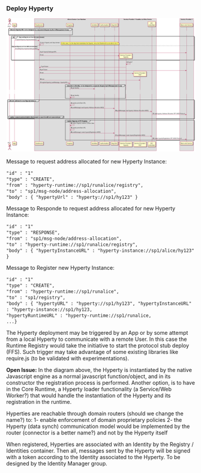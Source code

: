 ### Deploy Hyperty

<!--
@startuml "deploy-hyperty.png"

autonumber

!define SHOW_RuntimeA

!define SHOW_AppAtRuntimeA

!define SHOW_CoreRuntimeA
!define SHOW_MsgBUSAtRuntimeA
!define SHOW_RegistryAtRuntimeA
!define SHOW_IdentitiesAtRuntimeA
!define SHOW_AuthAtRuntimeA
!define SHOW_CoreAgentAtRuntimeA

!define SHOW_SP1SandboxAtRuntimeA
!define SHOW_Protostub1AtRuntimeA
!define SHOW_ServiceProvider1HypertyAtRuntimeA
!define SHOW_ServiceProvider1RouterAtRuntimeA

!define SHOW_SP1

!include ../runtime_objects.plantuml

group discover Hyperty URL: to be designed in a separated diagram by the Id Management Group

	... ...

end group

alt App and Hyperty are from the same domain

	RunUA@A <- App@A : registerHyperty( HypertyInstance )

	RunUA@A -> RunUA@A : check Hyperty and App domain

	note right
		 In this case, it is the App that instantiates the Hyperty, since the RuntimeUA is not able to do it
	end note

else App and Hyperty are from different domains

	RunUA@A <- App@A : loadHyperty( HypertyCatalogueURL)

	RunUA@A -> SP1 : get HypertyCatalogueURL

	create SP1H@A
	RunUA@A -> SP1H@A : new

end group

SP1H@A -> SP1H@A : Router?

SP1H@A -> RunUA@A : get Router

RunUA@A -> SP1 : get Router

create Router1@A
RunUA@A -> Router1@A : new

RunUA@A -> Router1@A : new

RunUA@A -> RunReg@A : registerHyperty( postMessage, HypertyURL )

group associate to Identity : to be designed in a separate diagram by Id Management Group

	RunID@A <- RunReg@A : get Identity

	... ...

	RunReg@A <- RunReg@A : set Identity

end group

group allocate address for new Hyperty Instance
	RunReg@A <- RunReg@A : resolve protoStub URL
	RunReg@A -> BUS@A : postMessage( read hyperty Address Allocation MSG)

	BUS@A -> Proto1@A : postMessage( read hyperty Address Allocation MSG)

	Proto1@A -> SP1 : read hyperty Address Allocation SP1 MSG Protocol

	group option: connect protocol stub to the domain in case it is still not connected yet

	end group

end group
	
group register Hyperty at SP1 Registry
	RunReg@A <- RunReg@A : collect Hyperty runtime Context data
	RunReg@A <- RunReg@A : resolve protoStub URL
	RunReg@A -> BUS@A : postMessage( create hypertyRegistration MSG)

	BUS@A -> Proto1@A : postMessage( create hypertyRegistration MSG)

	Proto1@A -> SP1 : create hypertyRegistration SP1 MSG Protocol

	end group


@enduml
-->


![Deploy Hyperty](deploy-hyperty.png)

Message to request address allocated for new Hyperty Instance:


```
"id" : "1"
"type" : "CREATE",
"from" : "hyperty-runtime://sp1/runalice/registry",
"to" : "sp1/msg-node/address-allocation",
"body" : { "hypertyUrl" : "hyperty://sp1/hy123" }
```

Message to Responde to request address allocated for new Hyperty Instance:

```
"id" : "1"
"type" : "RESPONSE",
"from" : "sp1/msg-node/address-allocation",
"to" : "hyperty-runtime://sp1/runalice/registry",
"body" : { "hypertyInstanceURL" : "hyperty-instance://sp1/alice/hy123" }
```

Message to Register new Hyperty Instance:

```
"id" : "1"
"type" : "CREATE",
"from" : "hyperty-runtime://sp1/runalice",
"to" : "sp1/registry",
"body" : { "hypertyURL" : "hyperty://sp1/hy123", "hypertyInstanceURL" : "hyperty-instance://sp1/hy123,
"hypertyRuntimeURL" : "hyperty-runtime://sp1/runalice,
...}
```



The Hyperty deployment may be triggered by an App or by some attempt from a local Hyperty to communicate with a remote User. In this case the Runtime Registry would take the initiative to start the protocol stub deploy (FFS). Such trigger may take advantage of some existing libraries like require.js (to be validated with experimentations).

**Open Issue:** In the diagram above, the Hyperty is instantiated by the native Javascript engine as a normal javascript function/object, and in its constructor the registration process is performed. Another option, is to have in the Core Runtime, a Hyperty loader functionality (a Service/Web Worker?) that would handle the instantiation of the Hyperty and its registration in the runtime.


Hyperties are reachable through domain routers (should we change the name?) to:
1- enable enforcement of domain proprietary policies
2- the Hyperty (data synch) communication model would be implemented by the router (connector is a better name?) and not by the Hyperty itself

When registered, Hyperties are associated with an Identity by the Registry / Identities container. Then all, messages sent by the Hyperty will be signed with a token according to the Identity associated to the Hyperty. To be designed by the Identity Manager group.
